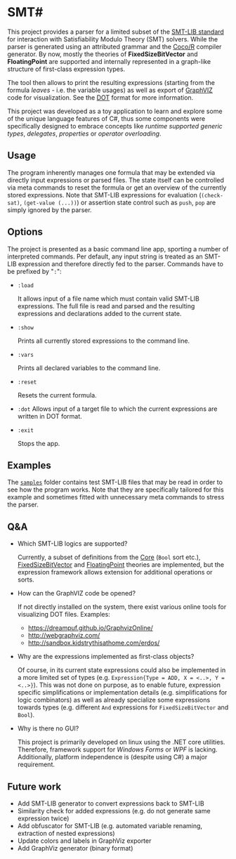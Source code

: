 # SMT#

This project provides a parser for a limited subset of the [SMT-LIB standard](http://smtlib.cs.uiowa.edu/) for interaction with 
Satisfiability Modulo Theory (SMT) solvers. While the parser is generated using an attributed grammar
and the [Coco/R](http://www.ssw.uni-linz.ac.at/Coco/) compiler generator.
By now, mostly the theories of **FixedSizeBitVector** and **FloatingPoint** are supported and internally
represented in a graph-like structure of first-class expression types.

The tool then allows to print the resulting expressions (starting from the formula *leaves* - i.e. the variable usages)
as well as export of [GraphVIZ](https://graphviz.org/) code for visualization.
See the [DOT](https://graphviz.gitlab.io/_pages/doc/info/lang.html) format for more information.

This project was developed as a toy application to learn and explore some of the unique language features of C#, 
thus some components were specifically designed to embrace concepts like *runtime supported generic types*,
*delegates*, *properties* or *operator overloading*.

## Usage
The program inherently manages one formula that may be extended via directly input expressions or parsed files.
The state itself can be controlled via meta commands to reset the formula or get an overview of the currently stored expressions.
Note that SMT-LIB expressions for evaluation (`(check-sat)`, `(get-value (...))`) or assertion state control such as `push`, `pop` are simply 
ignored by the parser.

## Options
The project is presented as a basic command line app, sporting a number of interpreted commands.
Per default, any input string is treated as an SMT-LIB expression and therefore directly fed to the parser.
Commands have to be prefixed by "`:`":
- `:load`
  
  It allows input of a file name which must contain valid SMT-LIB expressions.
  The full file is read and parsed and the resulting expressions and declarations added to the current state.

- `:show`
  
  Prints all currently stored expressions to the command line.

- `:vars`

  Prints all declared variables to the command line.

- `:reset`

  Resets the current formula.
  
- `:dot`
  Allows input of a target file to which the current expressions are written in DOT format.

- `:exit`

  Stops the app.

## Examples

The [`samples`](./samples) folder contains test SMT-LIB files that may be read in order to see how the program works.
Note that they are specifically tailored for this example and sometimes fitted with unnecessary meta commands to stress the parser.

## Q&A
- Which SMT-LIB logics are supported?

  Currently, a subset of definitions from the 
  [Core](http://smtlib.cs.uiowa.edu/theories-Core.shtml) (`Bool` sort etc.), 
  [FixedSizeBitVector](http://smtlib.cs.uiowa.edu/theories-FixedSizeBitVectors.shtml) and
  [FloatingPoint](http://smtlib.cs.uiowa.edu/theories-FloatingPoint.shtml) theories are implemented, 
  but the expression framework allows extension for additional operations or sorts.

- How can the GraphVIZ code be opened?

  If not directly installed on the system, there exist various online tools for visualizing DOT files.
  Examples:
  - https://dreampuf.github.io/GraphvizOnline/
  - http://webgraphviz.com/
  - http://sandbox.kidstrythisathome.com/erdos/

- Why are the expressions implemented as first-class objects?
  
  Of course, in its current state expressions could also be implemented in a more limited set of types (e.g. `Expression{Type = ADD, X = <..>, Y = <..>}`).
  This was not done on purpose, as to enable future, expression specific simplifications or implementation details (e.g. simplifications for logic combinators) as well as
  already specialize some expressions towards types (e.g. different `And` expressions for `FixedSizeBitVector` and `Bool`).
  
- Why is there no GUI?
  
  This project is primarily developed on linux using the .NET core utilities. Therefore, framework support for *Windows Forms* or *WPF* is lacking.
  Additionally, platform independence is (despite using C#) a major requirement.

## Future work
- Add SMT-LIB generator to convert expressions back to SMT-LIB
- Similarity check for added expressions (e.g. do not generate same expression twice)
- Add obfuscator for SMT-LIB (e.g. automated variable renaming, extraction of nested expressions)
- Update colors and labels in GraphViz exporter
- Add GraphViz generator (binary format)

